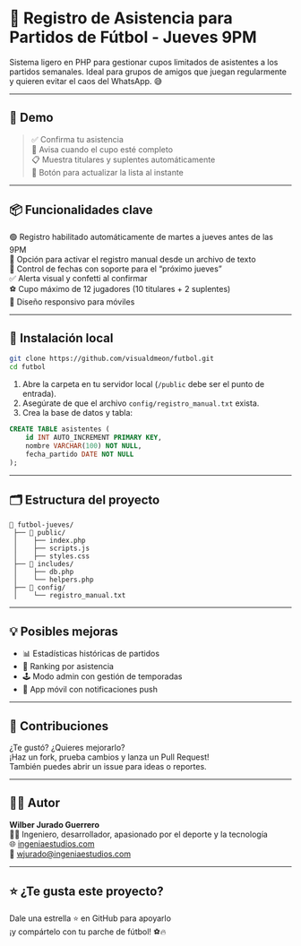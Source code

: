 
# 🎯 Registro de Asistencia para Partidos de Fútbol - Jueves 9PM

Sistema ligero en PHP para gestionar cupos limitados de asistentes a los partidos semanales. Ideal para grupos de amigos que juegan regularmente y quieren evitar el caos del WhatsApp. 😅

---

## 🎥 Demo

> ✅ Confirma tu asistencia  
> 🎉 Avisa cuando el cupo esté completo  
> 📋 Muestra titulares y suplentes automáticamente  
> 🔄 Botón para actualizar la lista al instante

---

## 📦 Funcionalidades clave

🟢 Registro habilitado automáticamente de martes a jueves antes de las 9PM  
🔐 Opción para activar el registro manual desde un archivo de texto  
📆 Control de fechas con soporte para el “próximo jueves”  
✅ Alerta visual y confetti al confirmar  
⚽ Cupo máximo de 12 jugadores (10 titulares + 2 suplentes)  
📱 Diseño responsivo para móviles  

---

## 🧪 Instalación local

```bash
git clone https://github.com/visualdmeon/futbol.git
cd futbol
```

1. Abre la carpeta en tu servidor local (`/public` debe ser el punto de entrada).
2. Asegúrate de que el archivo `config/registro_manual.txt` exista.
3. Crea la base de datos y tabla:

```sql
CREATE TABLE asistentes (
    id INT AUTO_INCREMENT PRIMARY KEY,
    nombre VARCHAR(100) NOT NULL,
    fecha_partido DATE NOT NULL
);
```

---

## 🗂️ Estructura del proyecto

```
📁 futbol-jueves/
 ├── 📁 public/
 │    ├── index.php
 │    ├── scripts.js
 │    ├── styles.css
 ├── 📁 includes/
 │    ├── db.php
 │    └── helpers.php
 ├── 📁 config/
 │    └── registro_manual.txt
```

---

## 💡 Posibles mejoras

- 📊 Estadísticas históricas de partidos
- 👥 Ranking por asistencia
- 🕹️ Modo admin con gestión de temporadas
- 📱 App móvil con notificaciones push

---

## 🤝 Contribuciones

¿Te gustó? ¿Quieres mejorarlo?  
¡Haz un fork, prueba cambios y lanza un Pull Request!  
También puedes abrir un issue para ideas o reportes.

---

## 🧑‍💻 Autor

**Wilber Jurado Guerrero**  
👨‍💼 Ingeniero, desarrollador, apasionado por el deporte y la tecnología  
🌐 [ingeniaestudios.com](https://ingeniaestudios.com)  
📩 wjurado@ingeniaestudios.com

---

## ⭐ ¿Te gusta este proyecto?

Dale una estrella ⭐ en GitHub para apoyarlo  
¡y compártelo con tu parche de fútbol! ⚽🔥
